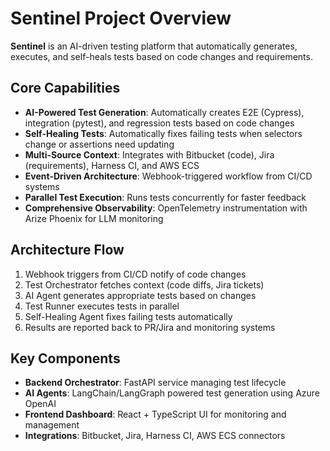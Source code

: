 # Sentinel Project Overview

**Sentinel** is an AI-driven testing platform that automatically generates, executes, and self-heals tests based on code changes and requirements.

## Core Capabilities
- **AI-Powered Test Generation**: Automatically creates E2E (Cypress), integration (pytest), and regression tests based on code changes
- **Self-Healing Tests**: Automatically fixes failing tests when selectors change or assertions need updating
- **Multi-Source Context**: Integrates with Bitbucket (code), Jira (requirements), Harness CI, and AWS ECS
- **Event-Driven Architecture**: Webhook-triggered workflow from CI/CD systems
- **Parallel Test Execution**: Runs tests concurrently for faster feedback
- **Comprehensive Observability**: OpenTelemetry instrumentation with Arize Phoenix for LLM monitoring

## Architecture Flow
1. Webhook triggers from CI/CD notify of code changes
2. Test Orchestrator fetches context (code diffs, Jira tickets)
3. AI Agent generates appropriate tests based on changes
4. Test Runner executes tests in parallel
5. Self-Healing Agent fixes failing tests automatically
6. Results are reported back to PR/Jira and monitoring systems

## Key Components
- **Backend Orchestrator**: FastAPI service managing test lifecycle
- **AI Agents**: LangChain/LangGraph powered test generation using Azure OpenAI
- **Frontend Dashboard**: React + TypeScript UI for monitoring and management
- **Integrations**: Bitbucket, Jira, Harness CI, AWS ECS connectors